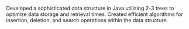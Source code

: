 Developed a sophisticated data structure in Java utilizing 2-3 trees to
optimize data storage and retrieval times. Created efficient algorithms for insertion, deletion, and search
operations within the data structure.
